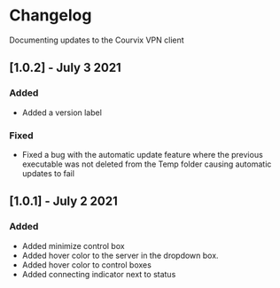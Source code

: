 # Changelog

Documenting updates to the Courvix VPN client


## [1.0.2] - July 3 2021

### Added
- Added a version label 

### Fixed
- Fixed a bug with the automatic update feature where the previous executable was not deleted from the Temp folder causing automatic updates to fail

## [1.0.1] - July 2 2021
### Added
- Added minimize control box
- Added hover color to the server in the dropdown box.
- Added hover color to control boxes
- Added connecting indicator next to status
